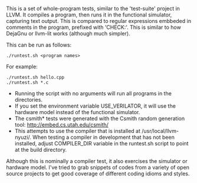 This is a set of whole-program tests, similar to the 'test-suite' project in LLVM. 
It compiles a program, then runs it in the functional simulator, capturing text output. 
This is compared to regular expressions embbeded in comments in the program, prefixed with
'CHECK:'. This is similar to how DejaGnu or llvm-lit works (although much simpler). 

This can be run as follows:

    ./runtest.sh <program names>

For example:

    ./runtest.sh hello.cpp
    ./runtest.sh *.c

* Running the script with no arguments will run all programs in the directories.
* If you set the environment variable USE_VERILATOR, it will use the hardware model
instead of the functional simulator.
* The csmith* tests were generated with the Csmith random generation tool: http://embed.cs.utah.edu/csmith/
* This attempts to use the compiler that is installed at /usr/local/llvm-nyuzi/. 
When testing a compiler in development that has not been installed, adjust 
COMPILER_DIR variable in the runtest.sh script to point at the build directory.

Although this is nominally a compiler test, it also exercises the simulator or
hardware model. I've tried to grab snippets of codes from a variety of open 
source projects to get good coverage of different coding idioms and styles.



